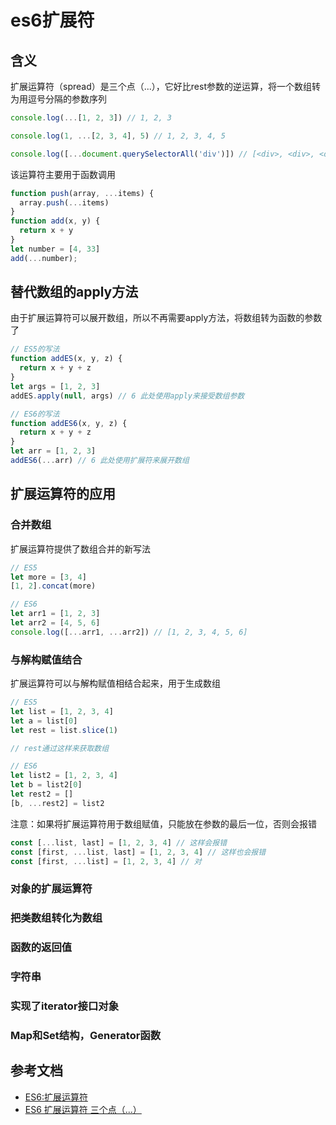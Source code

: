 # es6扩展符
## 含义
扩展运算符（spread）是三个点（...），它好比rest参数的逆运算，将一个数组转为用逗号分隔的参数序列
```js
console.log(...[1, 2, 3]) // 1, 2, 3

console.log(1, ...[2, 3, 4], 5) // 1, 2, 3, 4, 5

console.log([...document.querySelectorAll('div')]) // [<div>, <div>, <div>]
```

该运算符主要用于函数调用
```js
function push(array, ...items) {
  array.push(...items)
}
function add(x, y) {
  return x + y
}
let number = [4, 33]
add(...number);
```
## 替代数组的apply方法
由于扩展运算符可以展开数组，所以不再需要apply方法，将数组转为函数的参数了
```js
// ES5的写法
function addES(x, y, z) {
  return x + y + z
}
let args = [1, 2, 3]
addES.apply(null, args) // 6 此处使用apply来接受数组参数

// ES6的写法
function addES6(x, y, z) {
  return x + y + z
}
let arr = [1, 2, 3]
addES6(...arr) // 6 此处使用扩展符来展开数组
```

## 扩展运算符的应用
### 合并数组
扩展运算符提供了数组合并的新写法
```js
// ES5
let more = [3, 4]
[1, 2].concat(more)

// ES6
let arr1 = [1, 2, 3]
let arr2 = [4, 5, 6]
console.log([...arr1, ...arr2]) // [1, 2, 3, 4, 5, 6]
```
### 与解构赋值结合
扩展运算符可以与解构赋值相结合起来，用于生成数组
```js
// ES5 
let list = [1, 2, 3, 4]
let a = list[0]
let rest = list.slice(1)

// rest通过这样来获取数组

// ES6
let list2 = [1, 2, 3, 4]
let b = list2[0]
let rest2 = []
[b, ...rest2] = list2
```
注意：如果将扩展运算符用于数组赋值，只能放在参数的最后一位，否则会报错
```js
const [...list, last] = [1, 2, 3, 4] // 这样会报错
const [first, ...list, last] = [1, 2, 3, 4] // 这样也会报错
const [first, ...list] = [1, 2, 3, 4] // 对
```
### 对象的扩展运算符

### 把类数组转化为数组

### 函数的返回值

### 字符串
### 实现了iterator接口对象
### Map和Set结构，Generator函数


## 参考文档
* [ES6:扩展运算符](https://juejin.im/post/5ad88219f265da505546692f)
* [ES6 扩展运算符 三个点（...）](https://blog.csdn.net/qq_30100043/article/details/53391308)
